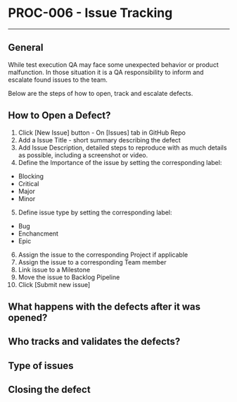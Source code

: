 # PROC-006 - Issue Tracking
--------------------------------------

## General

While test execution QA may face some unexpected behavior or product malfunction. 
In those situation it is a QA responsibility to inform and escalate found issues to the team. 

Below are the steps of how to open, track and escalate defects.


## How to Open a Defect?

1) Click [New Issue] button - On [Issues] tab in GitHub Repo
2) Add a Issue Title - short summary describing the defect
3) Add Issue Description, detailed steps to reproduce with as much details as possible, including a screenshot or video.
4) Define the Importance of the issue by setting the corresponding label:
- Blocking 
- Critical 
- Major
- Minor
5) Define issue type by setting the corresponding label:
- Bug
- Enchancment
- Epic
6) Assign the issue to the corresponding Project if applicable
7) Assign the issue to a corresponding Team member
8) Link issue to a Milestone
9) Move the issue to Backlog Pipeline
10) Click [Submit new issue] 



## What happens with the defects after it was opened?
## Who tracks and validates the defects?
## Type of issues
## Closing the defect

